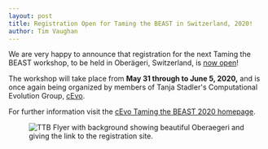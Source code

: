 ```yaml
---
layout: post
title: Registration Open for Taming the BEAST in Switzerland, 2020!
author: Tim Vaughan
---
```


We are very happy to announce that registration for the next Taming
the BEAST workshop, to be held in Oberägeri, Switzerland, is
[now open](https://bsse.ethz.ch/cevo/taming-the-beast/overview-2020/registration.html)!

The workshop will take place from **May 31 through to June 5, 2020,** 
and is once again being organized by members of Tanja Stadler's
Computational Evolution Group, [cEvo](https://www.bsse.ethz.ch/cevo).

For further information visit the [cEvo Taming the BEAST 2020 homepage](https://www.bsse.ethz.ch/cevo/taming-the-beast/overview-2020.html).

<figure>
	<img src="{{ site.baseurl }}/images/workshops/Taming-the-BEAST-2020-Flyer.jpg" alt="TTB Flyer with background showing beautiful Oberaegeri and giving the link to the registration site.">
</figure>
<br>
